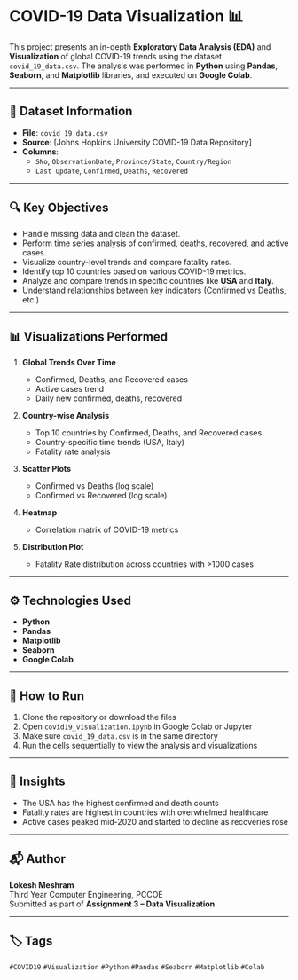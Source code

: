 # COVID-19 Data Visualization 📊

This project presents an in-depth **Exploratory Data Analysis (EDA)** and **Visualization** of global COVID-19 trends using the dataset `covid_19_data.csv`. The analysis was performed in **Python** using **Pandas**, **Seaborn**, and **Matplotlib** libraries, and executed on **Google Colab**.

---

## 📁 Dataset Information

- **File**: `covid_19_data.csv`
- **Source**: [Johns Hopkins University COVID-19 Data Repository]
- **Columns**:
  - `SNo`, `ObservationDate`, `Province/State`, `Country/Region`
  - `Last Update`, `Confirmed`, `Deaths`, `Recovered`

---

## 🔍 Key Objectives

- Handle missing data and clean the dataset.
- Perform time series analysis of confirmed, deaths, recovered, and active cases.
- Visualize country-level trends and compare fatality rates.
- Identify top 10 countries based on various COVID-19 metrics.
- Analyze and compare trends in specific countries like **USA** and **Italy**.
- Understand relationships between key indicators (Confirmed vs Deaths, etc.)

---

## 📊 Visualizations Performed

1. **Global Trends Over Time**
   - Confirmed, Deaths, and Recovered cases
   - Active cases trend
   - Daily new confirmed, deaths, recovered

2. **Country-wise Analysis**
   - Top 10 countries by Confirmed, Deaths, and Recovered cases
   - Country-specific time trends (USA, Italy)
   - Fatality rate analysis

3. **Scatter Plots**
   - Confirmed vs Deaths (log scale)
   - Confirmed vs Recovered (log scale)

4. **Heatmap**
   - Correlation matrix of COVID-19 metrics

5. **Distribution Plot**
   - Fatality Rate distribution across countries with >1000 cases

---

## ⚙️ Technologies Used

- **Python**
- **Pandas**
- **Matplotlib**
- **Seaborn**
- **Google Colab**

---

## 📌 How to Run

1. Clone the repository or download the files
2. Open `covid19_visualization.ipynb` in Google Colab or Jupyter
3. Make sure `covid_19_data.csv` is in the same directory
4. Run the cells sequentially to view the analysis and visualizations

---

## 🧠 Insights

- The USA has the highest confirmed and death counts
- Fatality rates are highest in countries with overwhelmed healthcare
- Active cases peaked mid-2020 and started to decline as recoveries rose

---

## 📬 Author

**Lokesh Meshram**  
Third Year Computer Engineering, PCCOE  
Submitted as part of **Assignment 3 – Data Visualization**

---

## 🏷️ Tags

`#COVID19` `#Visualization` `#Python` `#Pandas` `#Seaborn` `#Matplotlib` `#Colab`
